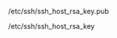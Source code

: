 <!-- RSA keys can be found in the ssh folder 
RSA (Rivest–Shamir–Adleman) is an algorithm used to encrypt and decrypt messages. It is an asymmetric cryptographic algorithm. Asymmetric means that there are two different keys. -->

<!-- public keys -->
/etc/ssh/ssh_host_rsa_key.pub
<!-- private (owner) keys -->
/etc/ssh/ssh_host_rsa_key
